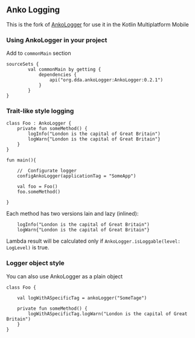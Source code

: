 ## Anko Logging

This is the fork of [AnkoLogger](https://github.com/Kotlin/anko/wiki/Anko-Commons-%E2%80%93-Logging) for use it in the Kotlin Multiplatform Mobile

### Using AnkoLogger in your project 

Add to `commonMain` section

```
sourceSets {
        val commonMain by getting {
            dependencies {
            	api("org.dda.ankoLogger:AnkoLogger:0.2.1")
            }
        }
}
```

### Trait-like style logging
```
class Foo : AnkoLogger {
    private fun someMethod() {
        logInfo("London is the capital of Great Britain")
        logWarn{"London is the capital of Great Britain"}
    }
}

fun main(){

	//	Configurate logger
	configAnkoLogger(applicationTag = "SomeApp")

	val foo = Foo()
	foo.someMethod()
	
}
```

Each method has two versions lain and lazy (inlined):

```
	logInfo("London is the capital of Great Britain")
	logWarn{"London is the capital of Great Britain"}     
```

Lambda result will be calculated only if `AnkoLogger.isLoggable(level: LogLevel)` is true.


### Logger object style
You can also use AnkoLogger as a plain object

```
class Foo {

	val logWithASpecificTag = ankoLogger("SomeTage")

    private fun someMethod() {
    	logWithASpecificTag.logWarn("London is the capital of Great Britain")
    }
}

```
